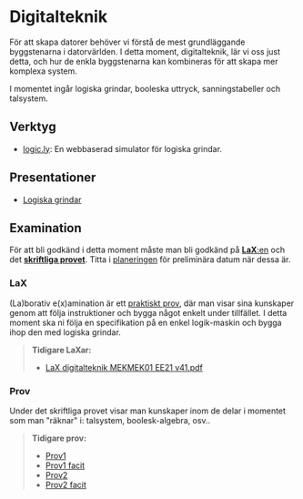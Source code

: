 # Digitalteknik

För att skapa datorer behöver vi förstå de mest grundläggande byggstenarna i datorvärlden. I detta moment, digitalteknik, lär vi oss just detta, och hur de enkla byggstenarna kan kombineras för att skapa mer komplexa system.

I momentet ingår logiska grindar, booleska uttryck, sanningstabeller och talsystem.

## Verktyg
- <a href="https://logic.ly/demo/" target="_blank">logic.ly</a>: En webbaserad simulator för logiska grindar.

## Presentationer
- [Logiska grindar](<Logiska grindar.pptx>)

## Examination

För att bli godkänd i detta moment måste man bli godkänd på [**LaX**:en](#lax) och det [**skriftliga provet**](#prov). Titta i [planeringen](/#planering) för preliminära datum när dessa är.

### LaX

(La)borativ e(x)amination är ett <u>praktiskt prov</u>, där man visar sina kunskaper genom att följa instruktioner och bygga något enkelt under tillfället. I detta moment ska ni följa en specifikation på en enkel logik-maskin och bygga ihop den med logiska grindar.

> **Tidigare LaXar:**
> - [LaX digitalteknik MEKMEK01 EE21 v41.pdf](<LaX digitalteknik MEKMEK01 EE21 v41.pdf>)


### Prov
Under det skriftliga provet visar man kunskaper inom de delar i momentet som man "räknar" i: talsystem, boolesk-algebra, osv..

> **Tidigare prov:**  
> - [Prov1](<Prov digitalteknik MEKMEK01 EE21.pdf>)  
> - [Prov1 facit](<Prov digitalteknik MEKMEK01 EE21 v43 FACIT.pdf>)
> - [Prov2](<Prov2 digitalteknik MEKMEK01 EE21.pdf>)
> - [Prov2 facit](<Prov2 FACIT digitalteknik MEKMEK01 EE21 v43.pdf>)
